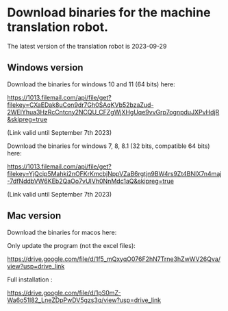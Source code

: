 
# Download binaries for the machine translation robot.

The latest version of the translation robot is 2023-09-29

## Windows version
Download the binaries for windows 10 and 11 (64 bits) here:

https://1013.filemail.com/api/file/get?filekey=CXaEDak8uCon9dr7Gh0SAqKVb52bzaZud-2WElYhua3HzRcCntcny2NCQU_CFZgWjXHgUqe9vvGrp7ognpduJXPvHdjR&skipreg=true

(Link valid until September 7th 2023)

Download the binaries for windows 7, 8, 8.1 (32 bits, compatible 64 bits) here:

https://1013.filemail.com/api/file/get?filekey=YjQcip5Mahki2nOFKrKmcbjNppVZaB6rgtjn9BW4rs9Zt4BNIX7n4maj-7dfNddbVW6KEb2QaOo7vUIVh0NnMdc1aQ&skipreg=true

(Link valid until September 7th 2023)

## Mac version
Download the binaries for macos here:

Only update the program (not the excel files):

https://drive.google.com/file/d/1f5_mQxyqO076F2hN7Trne3hZwWV26Qva/view?usp=drive_link

Full installation :

https://drive.google.com/file/d/1pS0mZ-Wa6o51l82_LneZDpPwDV5gzs3q/view?usp=drive_link